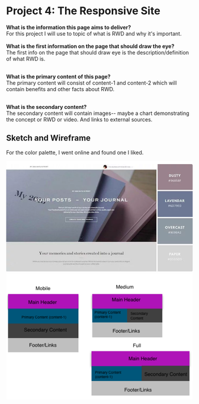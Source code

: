 <h1>Project 4: The Responsive Site</h1>

<b>What is the information this page aims to deliver?</b><br>
For this project I will use to topic of what is RWD and why it's important.
<br>
<br><b>What is the first information on the page that should draw the eye?</b><br>
The first info on the page that should draw eye is the description/definition of what RWD is.

<br><b>What is the primary content of this page?</b><br>
The primary content will consist of content-1 and content-2 which will contain benefits and other facts about RWD.

<br><b>What is the secondary content?</b><br>
The secondary content will contain images-- maybe a chart demonstrating the concept or RWD or video. And links to external sources.

<h2>Sketch and Wireframe</h2>
<p>For the color palette, I went online and found one I liked.

![alt text](./images/colorpalette.png "Idea for color palette")
![alt text](./images/sketch.png "Wireframe sketch")
